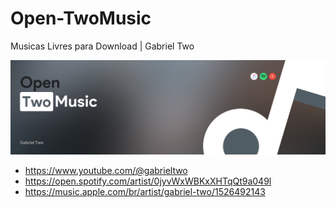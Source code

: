 # Open-TwoMusic
Musicas Livres para Download | Gabriel Two

![](https://github.com/gabrielluizone/Open-TwoMusic/blob/main/OpenBanner.png)

- https://www.youtube.com/@gabrieltwo
- https://open.spotify.com/artist/0jyvWxWBKxXHTqQt9a049l
- https://music.apple.com/br/artist/gabriel-two/1526492143
